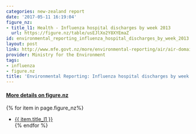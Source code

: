 ```yaml
---
categories: new-zealand report
date: '2017-05-11 16:19:04'
figure_nz:
- title_l1: Health - Influenza hospital discharges by week 2013
  url: https://figure.nz/table/usEJlXo2Y8XYEmaZ
id: environmental_reporting_influenza_hospital_discharges_by_week_2013
layout: post
link: http://www.mfe.govt.nz/more/environmental-reporting/air/air-domain-report-2014/data-and-supporting-information/data-files
provider: Ministry for the Environment
tags:
- influenza
- figure.nz
title: 'Environmental Reporting: Influenza hospital discharges by week 2013'
---
```


<h4><u> More details on figure.nz</u></h4>
{% for item in page.figure_nz%}
<ul class="post-list">
    <li><a href="{{ item.url }}">{{ item.title_l1 }}</a></li>
{% endfor %}
</ul>